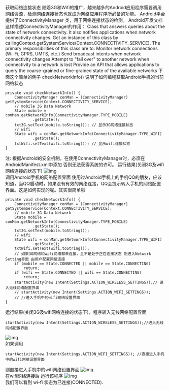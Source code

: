 获取网络连接状态
随着3G和Wifi的推广，越来越多的Android应用程序需要调用网络资源，检测网络连接状态也就成为网络应用程序所必备的功能。
Android平台提供了ConnectivityManager 类，用于网络连接状态的检测。
Android开发文档这样描述ConnectivityManager的作用：
Class that answers queries about the state of network connectivity. It also notifies applications when network connectivity changes. Get an instance of this class by callingContext.getSystemService(Context.CONNECTIVITY_SERVICE).
The primary responsibilities of this class are to:
Monitor network connections (Wi-Fi, GPRS, UMTS, etc.) Send broadcast intents when network connectivity changes Attempt to "fail over" to another network when connectivity to a network is lost
Provide an API that allows applications to query the coarse-grained or fine-grained state of the available networks 
下面这个简单的例子 checkNetworkInfo() 说明了如何编程获取Android手机的当前网络状态
```  
private void checkNetworkInfo() {
	ConnectivityManager conMan = (ConnectivityManager) getSystemService(Context.CONNECTIVITY_SERVICE);
	// mobile 3G Data Network
	State mobile = conMan.getNetworkInfo(ConnectivityManager.TYPE_MOBILE)
			.getState();
	txt3G.setText(mobile.toString()); // 显示3G网络连接状态
	// wifi
	State wifi = conMan.getNetworkInfo(ConnectivityManager.TYPE_WIFI)
			.getState();
	txtWifi.setText(wifi.toString()); // 显示wifi连接状态
}
```
注:
根据Android的安全机制，在使用ConnectivityManager时，必须在AndroidManifest.xml中添加<uses-permission android:name="android.permission.ACCESS_NETWORK_STATE" /> 否则无法获得系统的许可。
运行结果(关闭3G及wifi网络连接的状态下)
![img](P)  
调用Android手机的网络配置界面
使用过Android手机上的手机QQ的朋友，应该知道，当QQ启动时，如果没有有效的网络连接，QQ会提示转入手机的网络配置界面。这是如何实现的呢。其实很简单啦
```  
private void checkNetworkInfo() {
	ConnectivityManager conMan = (ConnectivityManager) getSystemService(Context.CONNECTIVITY_SERVICE);
	// mobile 3G Data Network
	State mobile = conMan.getNetworkInfo(ConnectivityManager.TYPE_MOBILE)
			.getState();
	txt3G.setText(mobile.toString());
	// wifi
	State wifi = conMan.getNetworkInfo(ConnectivityManager.TYPE_WIFI)
			.getState();
	txtWifi.setText(wifi.toString());
	// 如果3G网络和wifi网络都未连接，且不是处于正在连接状态 则进入Network Setting界面 由用户配置网络连接
	if (mobile == State.CONNECTED || mobile == State.CONNECTING)
		return;
	if (wifi == State.CONNECTED || wifi == State.CONNECTING)
		return;
	startActivity(new Intent(Settings.ACTION_WIRELESS_SETTINGS));// 进入无线网络配置界面
	// startActivity(new Intent(Settings.ACTION_WIFI_SETTINGS));
	// //进入手机中的wifi网络设置界面
}
```
运行结果(关闭3G及wifi网络连接的状态下)，程序转入无线网络配置界面
```  
startActivity(new Intent(Settings.ACTION_WIRELESS_SETTINGS));//进入无线网络配置界面
```
![img](P)  
如果调用
```  
startActivity(new Intent(Settings.ACTION_WIFI_SETTINGS)); //直接进入手机中的wifi网络设置界面
```
则直接进入手机中的wifi网络设置界面 
![img](P)  
在wifi网络连接后 运行该程序
![img](P)  
我们可以看到 wi-fi 状态为已连接(CONNECTED).
